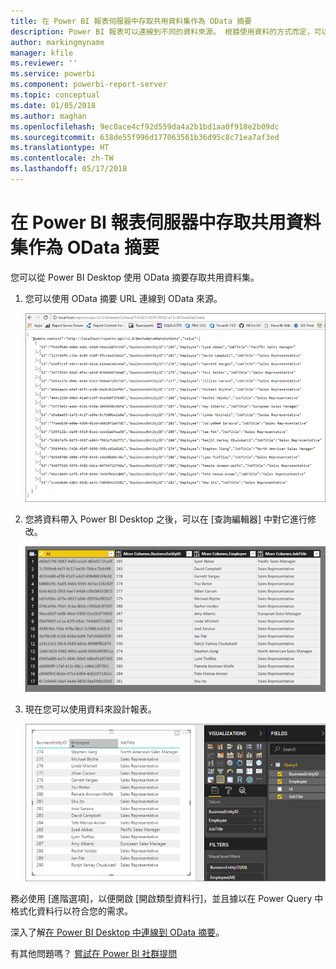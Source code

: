 ```yaml
---
title: 在 Power BI 報表伺服器中存取共用資料集作為 OData 摘要
description: Power BI 報表可以連線到不同的資料來源。 根據使用資料的方式而定，可以使用不同的資料來源。
author: markingmyname
manager: kfile
ms.reviewer: ''
ms.service: powerbi
ms.component: powerbi-report-server
ms.topic: conceptual
ms.date: 01/05/2018
ms.author: maghan
ms.openlocfilehash: 9ec0ace4cf92d559da4a2b1bd1aa0f918e2b09dc
ms.sourcegitcommit: 638de55f996d177063561b36d95c8c71ea7af3ed
ms.translationtype: HT
ms.contentlocale: zh-TW
ms.lasthandoff: 05/17/2018
---
```

# <a name="accessing-shared-datasets-as-odata-feeds-in-power-bi-report-server"></a>在 Power BI 報表伺服器中存取共用資料集作為 OData 摘要
您可以從 Power BI Desktop 使用 OData 摘要存取共用資料集。

1. 您可以使用 OData 摘要 URL 連線到 OData 來源。
   
    ![報表伺服器 OData 摘要來源](media/access-dataset-odata/report-server-odata-feed.png)
2. 您將資料帶入 Power BI Desktop 之後，可以在 [查詢編輯器] 中對它進行修改。
   
    ![Power BI Desktop 查詢編輯器與 OData 摘要](media/access-dataset-odata/report-server-odata-results-query-editor.png)
3. 現在您可以使用資料來設計報表。
   
    ![Power BI Desktop 報表設計與 OData 摘要](media/access-dataset-odata/report-server-odata-power-bi-desktop-report-design.png)

務必使用 [進階選項]，以便開啟 [開啟類型資料行]，並且據以在 Power Query 中格式化資料行以符合您的需求。

深入了解[在 Power BI Desktop 中連線到 OData 摘要](../desktop-connect-odata.md)。

有其他問題嗎？ [嘗試在 Power BI 社群提問](https://community.powerbi.com/)

